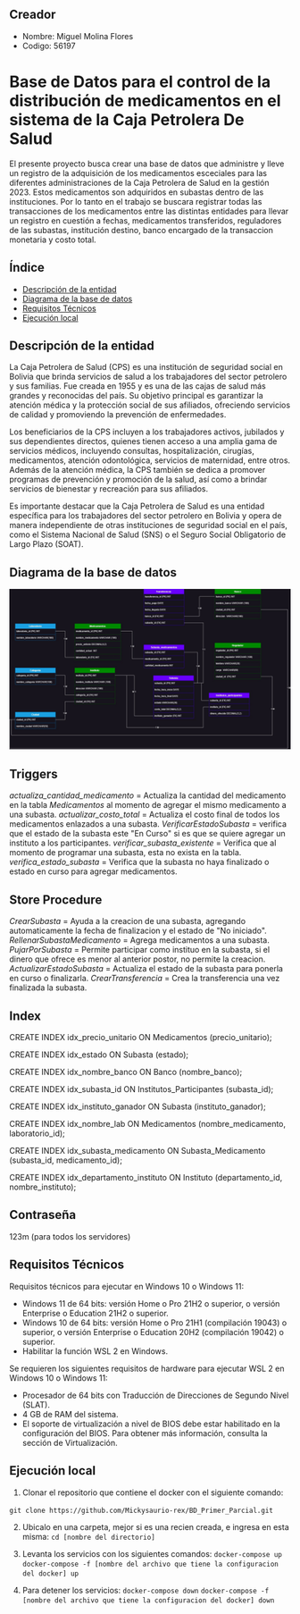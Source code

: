 ## Creador
* Nombre: Miguel Molina Flores
* Codigo: 56197


# Base de Datos para el control de la distribución de medicamentos en el sistema de la Caja Petrolera De Salud

El presente proyecto busca crear una base de datos que administre y lleve un registro de la adquisición de los medicamentos esceciales para las diferentes administraciones de la Caja Petrolera de Salud en la gestión 2023. Estos medicamentos son adquiridos en subastas dentro de las instituciones.
Por lo tanto en el trabajo se buscara registrar todas las transacciones de los medicamentos entre las distintas entidades para llevar un registro en cuestión a fechas, medicamentos transferidos, reguladores de las subastas, institución destino, banco encargado de la transaccion monetaria y costo total.


## Índice

- [Descripción de la entidad](#descripción-de-la-entidad)
- [Diagrama de la base de datos](#diagrama-de-la-base-de-datos)
- [Requisitos Técnicos](#requisitos-técnicos)
- [Ejecución local](#ejecución-local)

## Descripción de la entidad

La Caja Petrolera de Salud (CPS) es una institución de seguridad social en Bolivia que brinda servicios de salud a los trabajadores del sector petrolero y sus familias. Fue creada en 1955 y es una de las cajas de salud más grandes y reconocidas del país. Su objetivo principal es garantizar la atención médica y la protección social de sus afiliados, ofreciendo servicios de calidad y promoviendo la prevención de enfermedades.

Los beneficiarios de la CPS incluyen a los trabajadores activos, jubilados y sus dependientes directos, quienes tienen acceso a una amplia gama de servicios médicos, incluyendo consultas, hospitalización, cirugías, medicamentos, atención odontológica, servicios de maternidad, entre otros. Además de la atención médica, la CPS también se dedica a promover programas de prevención y promoción de la salud, así como a brindar servicios de bienestar y recreación para sus afiliados.

Es importante destacar que la Caja Petrolera de Salud es una entidad específica para los trabajadores del sector petrolero en Bolivia y opera de manera independiente de otras instituciones de seguridad social en el país, como el Sistema Nacional de Salud (SNS) o el Seguro Social Obligatorio de Largo Plazo (SOAT).
## Diagrama de la base de datos

![Diagrama_Base_Datos](Diagrama_base_de_datos_actualizado.jpg)

## Triggers
*actualiza_cantidad_medicamento* = Actualiza la cantidad del medicamento en la tabla *Medicamentos* al momento de agregar el mismo medicamento a una subasta.
*actualizar_costo_total* = Actualiza el costo final de todos los medicamentos enlazados a una subasta.
*VerificarEstadoSubasta* = verifica que el estado de la subasta este "En Curso" si es que se quiere agregar un instituto a los participantes.
*verificar_subasta_existente* = Verifica que al momento de programar una subasta, esta no exista en la tabla.
*verifica_estado_subasta* = Verifica que la subasta no haya finalizado o estado en curso para agregar medicamentos.

## Store Procedure
*CrearSubasta*  = Ayuda a la creacion de una subasta, agregando automaticamente la fecha de finalizacion y el estado de "No iniciado".
*RellenarSubastaMedicamento* = Agrega medicamentos a una subasta.
*PujarPorSubasta* = Permite participar como instituo en la subasta, si el dinero que ofrece es menor al anterior postor, no permite la creacion.
*ActualizarEstadoSubasta* = Actualiza el estado de la subasta para ponerla en curso o finalizarla.
*CrearTransferencia* = Crea la transferencia una vez finalizada la subasta.

## Index
CREATE INDEX idx_precio_unitario ON Medicamentos (precio_unitario);

CREATE INDEX idx_estado ON Subasta (estado);

CREATE INDEX idx_nombre_banco ON Banco (nombre_banco);

CREATE INDEX idx_subasta_id ON Institutos_Participantes (subasta_id);

CREATE INDEX idx_instituto_ganador ON Subasta (instituto_ganador);

CREATE INDEX idx_nombre_lab ON Medicamentos (nombre_medicamento, laboratorio_id);

CREATE INDEX idx_subasta_medicamento ON Subasta_Medicamento (subasta_id, medicamento_id);

CREATE INDEX idx_departamento_instituto ON Instituto (departamento_id, nombre_instituto);

## Contraseña
123m (para todos los servidores)

## Requisitos Técnicos

Requisitos técnicos para ejecutar en Windows 10 o Windows 11:

* Windows 11 de 64 bits: versión Home o Pro 21H2 o superior, o versión Enterprise o Education 21H2 o superior.
* Windows 10 de 64 bits: versión Home o Pro 21H1 (compilación 19043) o superior, o versión Enterprise o Education 20H2 (compilación 19042) o superior.
* Habilitar la función WSL 2 en Windows.

Se requieren los siguientes requisitos de hardware para ejecutar WSL 2 en Windows 10 o Windows 11:
* Procesador de 64 bits con Traducción de Direcciones de Segundo Nivel (SLAT).
* 4 GB de RAM del sistema.
* El soporte de virtualización a nivel de BIOS debe estar habilitado en la configuración del BIOS. Para obtener más información, consulta la sección de Virtualización.

## Ejecución local

1. Clonar el repositorio que contiene el docker con el siguiente comando:

  `git clone https://github.com/Mickysaurio-rex/BD_Primer_Parcial.git`

2. Ubicalo en una carpeta, mejor si es una recien creada, e ingresa en esta misma:
  `cd [nombre del directorio]`
  
3. Levanta los servicios con los siguientes comandos:
   `docker-compose up`
   `docker-compose -f [nombre del archivo que tiene la configuracion del docker] up`

4. Para detener los servicios:
   `docker-compose down`
   `docker-compose -f [nombre del archivo que tiene la configuracion del docker] down`
